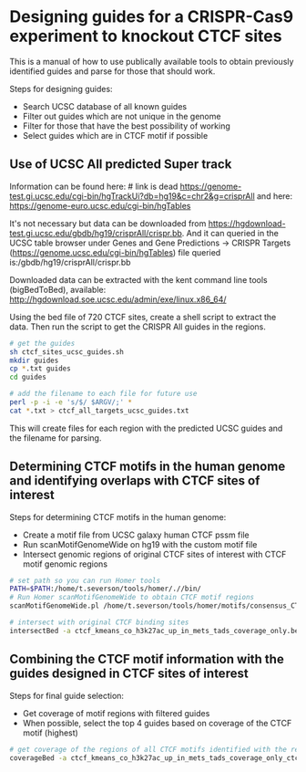 # Designing guides for a CRISPR-Cas9 experiment to knockout CTCF sites

This is a manual of how to use publically available tools to obtain previously identified guides and parse for those
that should work.

Steps for designing guides:
  - Search UCSC database of all known guides 
  - Filter out guides which are not unique in the genome
  - Filter for those that have the best possibility of working
  - Select guides which are in CTCF motif if possible
  
 ## Use of UCSC All predicted Super track ##
Information can be found here: # link is dead https://genome-test.gi.ucsc.edu/cgi-bin/hgTrackUi?db=hg19&c=chr2&g=crisprAll 
and here:
https://genome-euro.ucsc.edu/cgi-bin/hgTables

It's not necessary but data can be downloaded from https://hgdownload-test.gi.ucsc.edu/gbdb/hg19/crisprAll/crispr.bb.
And it can queried in the UCSC table browser under Genes and Gene Predictions -> CRISPR Targets (https://genome.ucsc.edu/cgi-bin/hgTables) file queried is:/gbdb/hg19/crisprAll/crispr.bb

Downloaded data can be extracted with the kent command line tools (bigBedToBed), available:
   http://hgdownload.soe.ucsc.edu/admin/exe/linux.x86_64/
   
Using the bed file of 720 CTCF sites, create a shell script to extract the data. Then run the script to get the CRISPR All guides
in the regions.


 ```bash
 # get the guides
sh ctcf_sites_ucsc_guides.sh 
mkdir guides
cp *.txt guides
cd guides

# add the filename to each file for future use
perl -p -i -e 's/$/ $ARGV/;' *
cat *.txt > ctcf_all_targets_ucsc_guides.txt
```

This will create files for each region with the predicted UCSC guides and the filename for parsing.


## Determining CTCF motifs in the human genome and identifying overlaps with CTCF sites of interest

Steps for determining CTCF motifs in the human genome:
  - Create a motif file from UCSC galaxy human CTCF pssm file
  - Run scanMotifGenomeWide on hg19 with the custom motif file
  - Intersect genomic regions of original CTCF sites of interest with CTCF motif genomic regions

 ```bash
# set path so you can run Homer tools
PATH=$PATH:/home/t.severson/tools/homer/.//bin/
# Run Homer scanMotifGenomeWide to obtain CTCF motif regions
scanMotifGenomeWide.pl /home/t.severson/tools/homer/motifs/consensus_CTCF_galaxy.motif hg19 -bed > galaxy_ctcf_hg19.bed

# intersect with original CTCF binding sites
intersectBed -a ctcf_kmeans_co_h3k27ac_up_in_mets_tads_coverage_only.bed -b galaxy_ctcf_hg19.bed -wa -wb > ctcf_kmeans_co_h3k27ac_up_in_mets_tads_coverage_only_ctcf_galaxy_motifs.txt
```

## Combining the CTCF motif information with the guides designed in CTCF sites of interest

Steps for final guide selection:
  - Get coverage of motif regions with filtered guides
  - When possible, select the top 4 guides based on coverage of the CTCF motif (highest)


```bash
# get coverage of the regions of all CTCF motifs identified with the regions of the filtered CTCF guides
coverageBed -a ctcf_kmeans_co_h3k27ac_up_in_mets_tads_coverage_only_ctcf_galaxy_motifs_all.bed -b guides/ctcf_ucsc_guides_filtered.bed > ctcf_kmeans_co_h3k27ac_up_in_mets_tads_coverage_only_ctcf_galaxy_motifs_all_guides_coverageBed.txt

```
